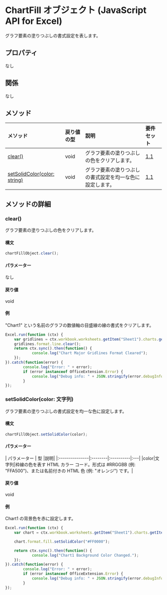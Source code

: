 # <a name="chartfill-object-javascript-api-for-excel"></a>ChartFill オブジェクト (JavaScript API for Excel)

グラフ要素の塗りつぶしの書式設定を表します。

## <a name="properties"></a>プロパティ

なし

## <a name="relationships"></a>関係
なし


## <a name="methods"></a>メソッド

| メソッド           | 戻り値の型    |説明| 要件セット|
|:---------------|:--------|:----------|:----|
|[clear()](#clear)|void|グラフ要素の塗りつぶしの色をクリアします。|[1.1](../requirement-sets/excel-api-requirement-sets.md)|
|[setSolidColor(color: string)](#setsolidcolorcolor-string)|void|グラフ要素の塗りつぶしの書式設定を均一な色に設定します。|[1.1](../requirement-sets/excel-api-requirement-sets.md)|

## <a name="method-details"></a>メソッドの詳細


### <a name="clear"></a>clear()
グラフ要素の塗りつぶしの色をクリアします。

#### <a name="syntax"></a>構文
```js
chartFillObject.clear();
```

#### <a name="parameters"></a>パラメーター
なし

#### <a name="returns"></a>戻り値
void

#### <a name="examples"></a>例

"Chart1" という名前のグラフの数値軸の目盛線の線の書式をクリアします。

```js
Excel.run(function (ctx) { 
    var gridlines = ctx.workbook.worksheets.getItem("Sheet1").charts.getItem("Chart1").axes.valueAxis.majorGridlines;   
    gridlines.format.line.clear();
    return ctx.sync().then(function() {
            console.log("Chart Major Gridlines Format Cleared");
    });
}).catch(function(error) {
        console.log("Error: " + error);
        if (error instanceof OfficeExtension.Error) {
            console.log("Debug info: " + JSON.stringify(error.debugInfo));
        }
});
```

### <a name="setsolidcolorcolor-string"></a>setSolidColor(color: 文字列)
グラフ要素の塗りつぶしの書式設定を均一な色に設定します。

#### <a name="syntax"></a>構文
```js
chartFillObject.setSolidColor(color);
```

#### <a name="parameters"></a>パラメーター
| パラメーター    | 型   |説明|
|:---------------|:--------|:----------|:---|
|color|文字列|枠線の色を表す HTML カラー コード。形式は #RRGGBB (例: "FFA500")、または名前付きの HTML 色 (例: "オレンジ") です。|

#### <a name="returns"></a>戻り値
void

#### <a name="examples"></a>例

Chart1 の背景色を赤に設定します。

```js
Excel.run(function (ctx) { 
    var chart = ctx.workbook.worksheets.getItem("Sheet1").charts.getItem("Chart1"); 

    chart.format.fill.setSolidColor("#FF0000");

    return ctx.sync().then(function() {
            console.log("Chart1 Background Color Changed.");
    });
}).catch(function(error) {
        console.log("Error: " + error);
        if (error instanceof OfficeExtension.Error) {
            console.log("Debug info: " + JSON.stringify(error.debugInfo));
        }
});
```
